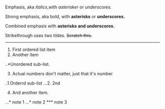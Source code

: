 Emphasis, aka *italics*,with *asterisker* or *underscores.*

Strong emphasis, aka bold, with **asterisks** or **underscores.**

Combined emphasis with **asterisks and underscores.**

Strikethrough uses two tildes. ~~Scratch this.~~

---
1. First ordered list item
2. Another item

  ..*Unordered sub-list.
 
3. Actual numbers don't matter, just that it's number

  ..1.Orderrd sub-list
  ...2. 2nd

4. And another item.

  ...* note 1
  ...* note 2
  *** note 3
  
